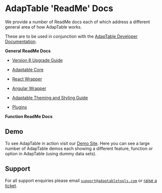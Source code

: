 # AdapTable 'ReadMe' Docs

We provide a number of ReadMe docs each of which address a different general area of how AdapTable works.

These are to be used in conjunction with the [AdapTable Developer Documentation](https://api.adaptabletools.com).

**General ReadMe Docs**
 - [Version 6 Upgrade Guide](./upgrade-guide.md)

 - [Adaptable Core](../README.md)

 - [React Wrapper](../packages/adaptable-react-aggrid/README.md)
  
 - [Angular Wrapper](../../../packages/adaptable-ng-aggrid/README.md)
 
 - [Adaptable Theming and Styling Guide](./adaptable-theming-guide.md)
 
 - [Plugins](../packages/plugins/README.md)

**Function ReadMe Docs**

## Demo

To see AdapTable in action visit our [Demo Site](https://demo.adaptabletools.com).  Here you can see a large number of AdapTable demos each showing a different feature, function or option in AdapTable (using dummy data sets).

## Support

For all support enquiries please email [`support@adaptabletools.com`](mailto:support@adaptabletools.com) or [raise a ticket](https://adaptabletools.zendesk.com/hc/en-us/requests/new).

